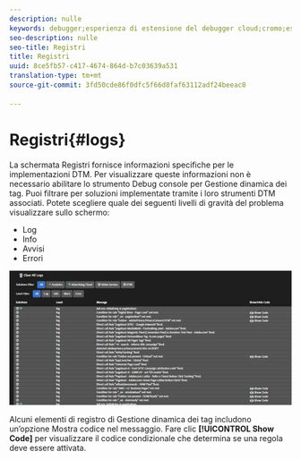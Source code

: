 ```yaml
---
description: nulle
keywords: debugger;esperienza di estensione del debugger cloud;cromo;estensione;log
seo-description: nulle
seo-title: Registri
title: Registri
uuid: 8ce5fb57-c417-4674-864d-b7c03639a531
translation-type: tm+mt
source-git-commit: 3fd50cde86f0dfc5f66d8faf63112adf24beeac0

---
```



# Registri{#logs}

La schermata Registri fornisce informazioni specifiche per le implementazioni DTM. Per visualizzare queste informazioni non è necessario abilitare lo strumento Debug console per Gestione dinamica dei tag. Puoi filtrare per soluzioni implementate tramite i loro strumenti DTM associati. Potete scegliere quale dei seguenti livelli di gravità del problema visualizzare sullo schermo:

* Log
* Info
* Avvisi
* Errori

![](assets/logs.jpg)

Alcuni elementi di registro di Gestione dinamica dei tag includono un’opzione Mostra codice nel messaggio. Fare clic **[!UICONTROL Show Code]** per visualizzare il codice condizionale che determina se una regola deve essere attivata.
